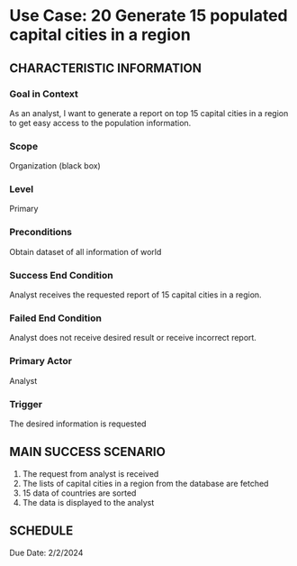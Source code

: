 
# Use Case: 20	Generate 15 populated capital cities in a region

## CHARACTERISTIC INFORMATION
### Goal in Context
As an analyst, I want to generate a report on top 15 capital cities in a region to get easy access to the population information.
### Scope
Organization (black box)
### Level
Primary
### Preconditions
Obtain dataset of all information of world
### Success End Condition
Analyst receives the requested report of 15 capital cities in a region.
### Failed End Condition
Analyst does not receive desired result or receive incorrect report.
### Primary Actor
Analyst
### Trigger
The desired information is requested

## MAIN SUCCESS SCENARIO
1.  The request from analyst is received
2.  The lists of capital cities in a region from the database are fetched
3.  15 data of countries are sorted
4.  The data is displayed to the analyst

## SCHEDULE
Due Date: 2/2/2024


